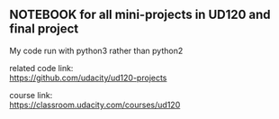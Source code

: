## NOTEBOOK for all mini-projects in UD120 and final project

My code run with python3 rather than python2  
  
related code link:  
https://github.com/udacity/ud120-projects  
  
course link:   
https://classroom.udacity.com/courses/ud120  
